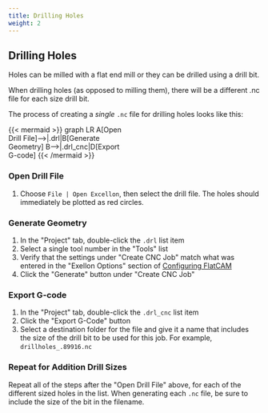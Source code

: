 ```yaml
---
title: Drilling Holes
weight: 2
---
```


## Drilling Holes

Holes can be milled with a flat end mill or they can be drilled using a drill bit.

When drilling holes (as opposed to milling them), there will be a different .nc file for each size drill bit.

The process of creating a *single* `.nc` file for drilling holes looks like this:

{{< mermaid >}}
graph LR
    A[Open<br>Drill File]-->|.drl|B[Generate<br>Geometry]
    B-->|.drl_cnc|D[Export<br>G-code]
{{< /mermaid >}}

### Open Drill File

1. Choose `File | Open Excellon`, then select the drill file. The holes should immediately be plotted as red circles.

### Generate Geometry

1. In the "Project" tab, double-click the `.drl` list item
2. Select a single tool number in the "Tools" list
3. Verify that the settings under "Create CNC Job" match what was entered in the "Exellon Options" section of [Configuring FlatCAM](../../configuring)
4. Click the "Generate" button under "Create CNC Job"

### Export G-code

1. In the "Project" tab, double-click the `.drl_cnc` list item
2. Click the "Export G-Code" button
3. Select a destination folder for the file and give it a name that includes the size of the drill bit to be used for this job. For example, `drillholes_.89916.nc`

### Repeat for Addition Drill Sizes

Repeat all of the steps after the "Open Drill File" above, for each of the different sized holes in the list. When generating each `.nc` file, be sure to include the size of the bit in the filename.
